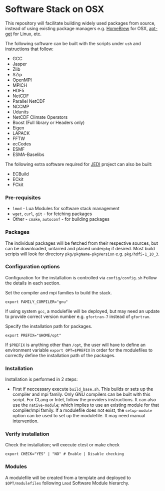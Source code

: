 # Software Stack on OSX

This repository will facilitate building widely used packages from source, instead of using existing package managers e.g. [HomeBrew](https://brew.sh/) for OSX, [apt-get](https://linux.die.net/man/8/apt-get) for Linux, etc.

The following software can be built with the scripts under `ush` and instructions that follow:
* GCC
* Jasper
* Zlib
* SZip
* OpenMPI
* MPICH
* HDF5
* NetCDF
* Parallel NetCDF
* NCCMP
* Udunits
* NetCDF Climate Operators
* Boost (Full library or Headers only)
* Eigen
* LAPACK
* FFTW
* ecCodes
* ESMF
* ESMA-Baselibs

The following extra software required for [JEDI](https://github.com/jcsda/jedi-docs) project can also be built:
* ECBuild
* ECkit
* FCkit

### Pre-requisites
* `lmod` - Lua Modules for software stack management
* `wget`, `curl`, `git` - for fetching packages
* Other - `cmake`, `autoconf` - for building packages

### Packages
The individual packages will be fetched from their respective sources, but can be downloaded, untarred and placed under`pkg` if desired.  Most build scripts will look for directory `pkg/pkgName-pkgVersion` e.g. `pkg/hdf5-1_10_3`.

### Configuration options
Configuration for the installation is controlled via `config/config.sh`
Follow the details in each section.

Set the compiler and mpi families to build the stack.
```
export FAMILY_COMPILER="gnu"
```
If using system `gcc`, a modulefile will be deployed, but may need an update to provide correct version number e.g. `gfortran-7` instead of `gfortran`.

Specify the installation path for packages.
```
export PREFIX="$HOME/opt"
```
If `$PREFIX` is anything other than `/opt`, the user will have to define an environment variable `export OPT=$PREFIX` in order for the modulefiles to correctly define the installation path of the packages.

### Installation
Installation is performed in 2 steps:
- First if neccessary execute `build_base.sh`.  This builds or sets up the compiler and mpi family.  Only GNU compilers can be built with this script.  For CLang or Intel, follow the providers instructions.  It can also use the `native-module`; which implies to use an existing module for that compiler/mpi family.
If a modulefile does not exist, the `setup-module` option can be used to set up the modulefile.  It may need manual intervention.

### Verify installation
Check the installation; will execute ctest or make check
```
export CHECK="YES" | "NO" # Enable | Disable checking
```
### Modules
A modulefile will be created from a template and deployed to `$OPT/modulefiles` following `Lmod` Software Module hierarchy.
